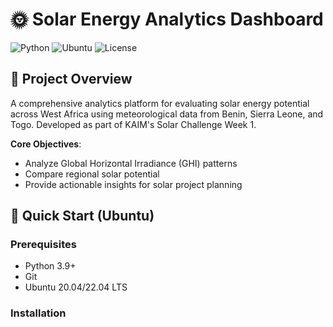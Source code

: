 # 🌞 Solar Energy Analytics Dashboard

![Python](https://img.shields.io/badge/Python-3.9%2B-blue)
![Ubuntu](https://img.shields.io/badge/Ubuntu-20.04%2B-orange)
![License](https://img.shields.io/badge/License-Apache_2.0-green)

## 📌 Project Overview
A comprehensive analytics platform for evaluating solar energy potential across West Africa using meteorological data from Benin, Sierra Leone, and Togo. Developed as part of KAIM's Solar Challenge Week 1.

**Core Objectives**:
- Analyze Global Horizontal Irradiance (GHI) patterns
- Compare regional solar potential
- Provide actionable insights for solar project planning

## 🚀 Quick Start (Ubuntu)

### Prerequisites
- Python 3.9+
- Git
- Ubuntu 20.04/22.04 LTS

### Installation
```bash
